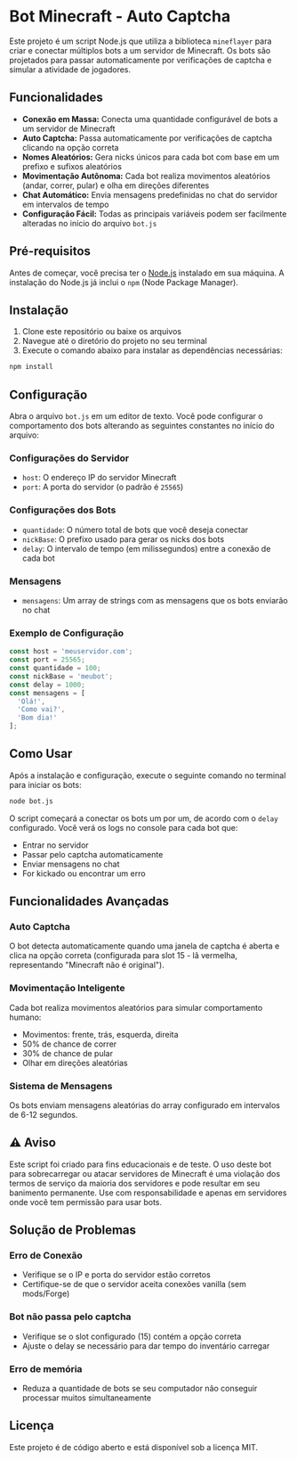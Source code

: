 # Bot Minecraft - Auto Captcha

Este projeto é um script Node.js que utiliza a biblioteca `mineflayer` para criar e conectar múltiplos bots a um servidor de Minecraft. Os bots são projetados para passar automaticamente por verificações de captcha e simular a atividade de jogadores.

## Funcionalidades

- **Conexão em Massa:** Conecta uma quantidade configurável de bots a um servidor de Minecraft
- **Auto Captcha:** Passa automaticamente por verificações de captcha clicando na opção correta
- **Nomes Aleatórios:** Gera nicks únicos para cada bot com base em um prefixo e sufixos aleatórios
- **Movimentação Autônoma:** Cada bot realiza movimentos aleatórios (andar, correr, pular) e olha em direções diferentes
- **Chat Automático:** Envia mensagens predefinidas no chat do servidor em intervalos de tempo
- **Configuração Fácil:** Todas as principais variáveis podem ser facilmente alteradas no início do arquivo `bot.js`

## Pré-requisitos

Antes de começar, você precisa ter o [Node.js](https://nodejs.org/) instalado em sua máquina. A instalação do Node.js já inclui o `npm` (Node Package Manager).

## Instalação

1. Clone este repositório ou baixe os arquivos
2. Navegue até o diretório do projeto no seu terminal
3. Execute o comando abaixo para instalar as dependências necessárias:

```bash
npm install
```

## Configuração

Abra o arquivo `bot.js` em um editor de texto. Você pode configurar o comportamento dos bots alterando as seguintes constantes no início do arquivo:

### Configurações do Servidor
- `host`: O endereço IP do servidor Minecraft
- `port`: A porta do servidor (o padrão é `25565`)

### Configurações dos Bots
- `quantidade`: O número total de bots que você deseja conectar
- `nickBase`: O prefixo usado para gerar os nicks dos bots
- `delay`: O intervalo de tempo (em milissegundos) entre a conexão de cada bot

### Mensagens
- `mensagens`: Um array de strings com as mensagens que os bots enviarão no chat

### Exemplo de Configuração
```javascript
const host = 'meuservidor.com';
const port = 25565;
const quantidade = 100;
const nickBase = 'meubot';
const delay = 1000;
const mensagens = [
  'Olá!',
  'Como vai?',
  'Bom dia!'
];
```

## Como Usar

Após a instalação e configuração, execute o seguinte comando no terminal para iniciar os bots:

```bash
node bot.js
```

O script começará a conectar os bots um por um, de acordo com o `delay` configurado. Você verá os logs no console para cada bot que:

- Entrar no servidor
- Passar pelo captcha automaticamente
- Enviar mensagens no chat
- For kickado ou encontrar um erro

## Funcionalidades Avançadas

### Auto Captcha
O bot detecta automaticamente quando uma janela de captcha é aberta e clica na opção correta (configurada para slot 15 - lã vermelha, representando "Minecraft não é original").

### Movimentação Inteligente
Cada bot realiza movimentos aleatórios para simular comportamento humano:
- Movimentos: frente, trás, esquerda, direita
- 50% de chance de correr
- 30% de chance de pular
- Olhar em direções aleatórias

### Sistema de Mensagens
Os bots enviam mensagens aleatórias do array configurado em intervalos de 6-12 segundos.

## ⚠️ Aviso

Este script foi criado para fins educacionais e de teste. O uso deste bot para sobrecarregar ou atacar servidores de Minecraft é uma violação dos termos de serviço da maioria dos servidores e pode resultar em seu banimento permanente. Use com responsabilidade e apenas em servidores onde você tem permissão para usar bots.

## Solução de Problemas

### Erro de Conexão
- Verifique se o IP e porta do servidor estão corretos
- Certifique-se de que o servidor aceita conexões vanilla (sem mods/Forge)

### Bot não passa pelo captcha
- Verifique se o slot configurado (15) contém a opção correta
- Ajuste o delay se necessário para dar tempo do inventário carregar

### Erro de memória
- Reduza a quantidade de bots se seu computador não conseguir processar muitos simultaneamente

## Licença

Este projeto é de código aberto e está disponível sob a licença MIT. 
